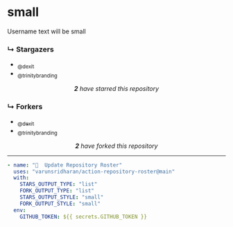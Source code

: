 # small
Username text will be small

### ↳ Stargazers

<!-- REPOSITORY_STARS:START -->
<ul><li><a href="https://github.com/dexit" rel="nofollow"><sub>@dexit</sub> <br/> </a> </li><li><a href="https://github.com/trinitybranding" rel="nofollow"><sub>@trinitybranding</sub> <br/> </a> </li></ul><p align="center"><i><b>2</b> have starred this repository</i></p>
<!-- REPOSITORY_STARS:END -->

### ↳ Forkers

<!-- REPOSITORY_FORKS:START -->
<ul><li><a href="https://github.com/dexit" rel="nofollow"><sub>@dexit</sub> <br/> </a> </li><li><a href="https://github.com/trinitybranding" rel="nofollow"><sub>@trinitybranding</sub> <br/> </a> </li></ul><p align="center"><i><b>2</b> have forked this repository</i></p>
<!-- REPOSITORY_FORKS:END -->

---

```yml
- name: "🐔  Update Repository Roster"
  uses: "varunsridharan/action-repository-roster@main"
  with:
    STARS_OUTPUT_TYPE: "list"
    FORK_OUTPUT_TYPE: "list"
    STARS_OUTPUT_STYLE: "small"
    FORK_OUTPUT_STYLE: "small"
  env:
    GITHUB_TOKEN: ${{ secrets.GITHUB_TOKEN }}
```